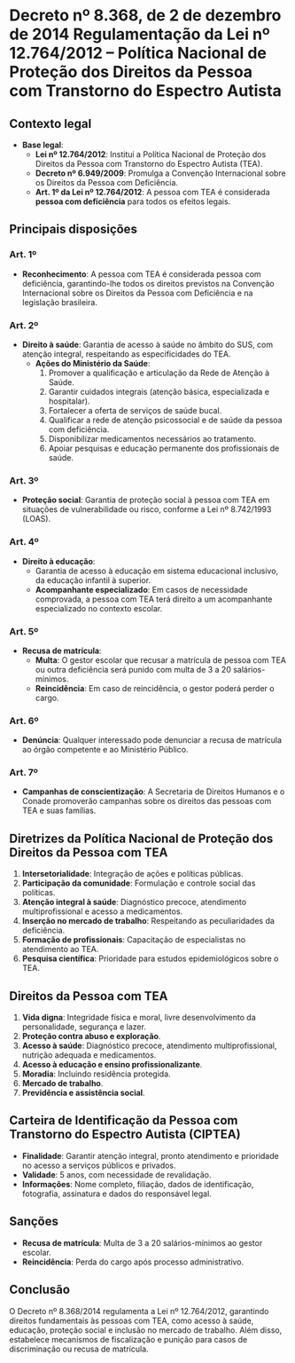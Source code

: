 # **Decreto nº 8.368, de 2 de dezembro de 2014** **Regulamentação da Lei nº 12.764/2012 – Política Nacional de Proteção dos Direitos da Pessoa com Transtorno do Espectro Autista**

## **Contexto legal**
- **Base legal**:  
  - **Lei nº 12.764/2012**: Institui a Política Nacional de Proteção dos Direitos da Pessoa com Transtorno do Espectro Autista (TEA).  
  - **Decreto nº 6.949/2009**: Promulga a Convenção Internacional sobre os Direitos da Pessoa com Deficiência.  
  - **Art. 1º da Lei nº 12.764/2012**: A pessoa com TEA é considerada **pessoa com deficiência** para todos os efeitos legais.

## **Principais disposições**

### **Art. 1º**  
- **Reconhecimento**: A pessoa com TEA é considerada pessoa com deficiência, garantindo-lhe todos os direitos previstos na Convenção Internacional sobre os Direitos da Pessoa com Deficiência e na legislação brasileira.

### **Art. 2º**  
- **Direito à saúde**: Garantia de acesso à saúde no âmbito do SUS, com atenção integral, respeitando as especificidades do TEA.  
  - **Ações do Ministério da Saúde**:  
    1. Promover a qualificação e articulação da Rede de Atenção à Saúde.  
    2. Garantir cuidados integrais (atenção básica, especializada e hospitalar).  
    3. Fortalecer a oferta de serviços de saúde bucal.  
    4. Qualificar a rede de atenção psicossocial e de saúde da pessoa com deficiência.  
    5. Disponibilizar medicamentos necessários ao tratamento.  
    6. Apoiar pesquisas e educação permanente dos profissionais de saúde.  

### **Art. 3º**  
- **Proteção social**: Garantia de proteção social à pessoa com TEA em situações de vulnerabilidade ou risco, conforme a Lei nº 8.742/1993 (LOAS).  

### **Art. 4º**  
- **Direito à educação**:  
  - Garantia de acesso à educação em sistema educacional inclusivo, da educação infantil à superior.  
  - **Acompanhante especializado**: Em casos de necessidade comprovada, a pessoa com TEA terá direito a um acompanhante especializado no contexto escolar.  

### **Art. 5º**  
- **Recusa de matrícula**:  
  - **Multa**: O gestor escolar que recusar a matrícula de pessoa com TEA ou outra deficiência será punido com multa de 3 a 20 salários-mínimos.  
  - **Reincidência**: Em caso de reincidência, o gestor poderá perder o cargo.  

### **Art. 6º**  
- **Denúncia**: Qualquer interessado pode denunciar a recusa de matrícula ao órgão competente e ao Ministério Público.  

### **Art. 7º**  
- **Campanhas de conscientização**: A Secretaria de Direitos Humanos e o Conade promoverão campanhas sobre os direitos das pessoas com TEA e suas famílias.  

## **Diretrizes da Política Nacional de Proteção dos Direitos da Pessoa com TEA**
1. **Intersetorialidade**: Integração de ações e políticas públicas.  
2. **Participação da comunidade**: Formulação e controle social das políticas.  
3. **Atenção integral à saúde**: Diagnóstico precoce, atendimento multiprofissional e acesso a medicamentos.  
4. **Inserção no mercado de trabalho**: Respeitando as peculiaridades da deficiência.  
5. **Formação de profissionais**: Capacitação de especialistas no atendimento ao TEA.  
6. **Pesquisa científica**: Prioridade para estudos epidemiológicos sobre o TEA.  

## **Direitos da Pessoa com TEA**
1. **Vida digna**: Integridade física e moral, livre desenvolvimento da personalidade, segurança e lazer.  
2. **Proteção contra abuso e exploração**.  
3. **Acesso à saúde**: Diagnóstico precoce, atendimento multiprofissional, nutrição adequada e medicamentos.  
4. **Acesso à educação e ensino profissionalizante**.  
5. **Moradia**: Incluindo residência protegida.  
6. **Mercado de trabalho**.  
7. **Previdência e assistência social**.  

## **Carteira de Identificação da Pessoa com Transtorno do Espectro Autista (CIPTEA)**  
- **Finalidade**: Garantir atenção integral, pronto atendimento e prioridade no acesso a serviços públicos e privados.  
- **Validade**: 5 anos, com necessidade de revalidação.  
- **Informações**: Nome completo, filiação, dados de identificação, fotografia, assinatura e dados do responsável legal.  

## **Sanções**
- **Recusa de matrícula**: Multa de 3 a 20 salários-mínimos ao gestor escolar.  
- **Reincidência**: Perda do cargo após processo administrativo.  

## **Conclusão**
O Decreto nº 8.368/2014 regulamenta a Lei nº 12.764/2012, garantindo direitos fundamentais às pessoas com TEA, como acesso à saúde, educação, proteção social e inclusão no mercado de trabalho. Além disso, estabelece mecanismos de fiscalização e punição para casos de discriminação ou recusa de matrícula.